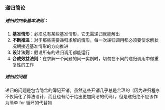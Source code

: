 ### 递归简论

##### 递归的四条基本法则：
1. **基准情形**：必须总有某些基准情形，它无需递归就能解出
2. **不断推进**：对于那些需要递归求解的情形，每一次递归调用都必须要使求解状况朝接近基准情形的方向推进
3. **设计法则**：假设所有的递归调用都能运行
4. **合成效益法则**：在求解一个问题的同一实例时，切勿在不同的递归调用中做重复性的工作

##### 递归的问题
递归的问题是包含隐含的簿记开销。虽然这些开销几乎总是合理的（因为递归程序不仅简化了算法设计，而且也有助于给出更加简洁的代码），但是递归绝不应该作为简单 for 循环的代替物